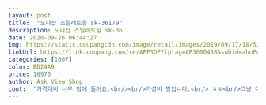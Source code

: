 ```yaml
---
layout: post 
title:  "도나샵 스틸레토힐 sk-36179" 
description: 도나샵 스틸레토힐 sk-36 ..
date: 2020-09-26 06:44:27 
img: https://static.coupangcdn.com/image/retail/images/2019/09/17/18/5/eddaac5f-cf31-468c-ba14-641e40b1e9bb.jpg 
linkUrl: https://link.coupang.com/re/AFFSDP?lptag=AF3600438&subid=ahnPublicAsk&pageKey=303785561&itemId=955708698&vendorItemId=5353113289&traceid=V0-113-4bebc4ddb8d7706f 
categories: [1007] 
color: BD24A9 
price: 18970 
author: Ask View Shop 
cont:  "가격대비 너무 맘에 들어요.<br/><br/>가성비 짱입니다.<br/> ㅎㅎ<br/>그냥 디자인 맘에들었고 굽도 특이해서 구매했구요.<br/>싼가격에 막신을수 있을거같아 기대되구요.<br/>성의있는 포장상태좋구 서비스로 패드도 넣어주셔서 좋구요.<br/>나중에 잘 신고다닐수있었으면 좋겠어요.<br/><br/>그닥 싼티나지도 않구요.<br/><br/>바닥도 쿠션이 있어 편할거 같아요.<br/><br/>발볼 있으신분들에겐 강추합니다.<br/><br/>발볼없으신 분들에겐 좀 크실수 있겠어요.<br/><br/>배송이 빨라 넘 좋았구요.<br/><br/>별한개 뺀건 아직 신고 다녀보지 않아서에요<br/>보통 스틸레토힐 신으면 발이 너무 아픈데<br/>사진과  색감이나,질은 사진과똑같습니다.<br/><br/>스타킹신거나 함께 보내준 깔창 넣으면 될거 같아요.<br/><br/>신발이 커요<br/>신어보고 괜찮으면 다른 색도 구매할까 합니다.<br/><br/>신었을때 더 이뻐요정사이즈이고요<br/>신으니 볼이 편안하고 조금 남는 느낌이 있는데<br/>실착 후기<br/>아지 신고다니지는 않아서 모르겠어요.<br/>봄에 청바지에 잘어울릴거같아 샀는데 지금은 신을일이 없네요.<br/><br/>음.<br/>.<br/>잠깐 신었을땐 괜찮을거 같았는데<br/>이 구두는 다른 구두에 비해 발볼이 넓게 나왔어요.<br/><br/>전 특히 왼쪽이 더 커서 보대준 패드 2개나 끼웠는데도 헐떡거려서 제대로 걷기가 힘들었어요.<br/><br/>전날 밤늦게 주문했는데 다음날 바로 배송되었어요.<br/><br/>제가 발볼도 있는 편이고 무지외반증이 좀있어<br/>판매자님  대박나세요  좋은구두 감사드립니다^^<br/>한치수 작게 주문하시길ㅜㅜ<br/>" 
---
```


